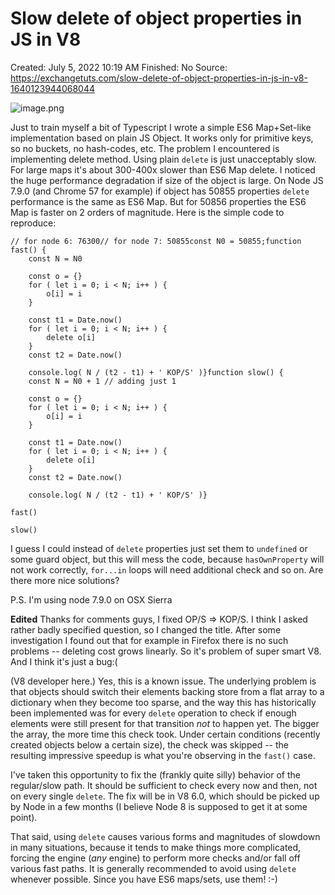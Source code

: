 # Slow delete of object properties in JS in V8

Created: July 5, 2022 10:19 AM
Finished: No
Source: https://exchangetuts.com/slow-delete-of-object-properties-in-js-in-v8-1640123944068044

![image.png](Slow%20delete%20of%20object%20properties%20in%20JS%20in%20V8%207de6ec39c5e9414990493562f3203626/image.png)

Just to train myself a bit of Typescript I wrote a simple ES6 Map+Set-like implementation based on plain JS Object. It works only for primitive keys, so no buckets, no hash-codes, etc. The problem I encountered is implementing delete method. Using plain `delete` is just unacceptably slow. For large maps it's about 300-400x slower than ES6 Map delete. I noticed the huge performance degradation if size of the object is large. On Node JS 7.9.0 (and Chrome 57 for example) if object has 50855 properties `delete` performance is the same as ES6 Map. But for 50856 properties the ES6 Map is faster on 2 orders of magnitude. Here is the simple code to reproduce:

```
// for node 6: 76300// for node 7: 50855const N0 = 50855;function fast() {
	const N = N0

	const o = {}
	for ( let i = 0; i < N; i++ ) {
		o[i] = i
	}

	const t1 = Date.now()
	for ( let i = 0; i < N; i++ ) {
		delete o[i]
	}
	const t2 = Date.now()

	console.log( N / (t2 - t1) + ' KOP/S' )}function slow() {
	const N = N0 + 1 // adding just 1

	const o = {}
	for ( let i = 0; i < N; i++ ) {
		o[i] = i
	}

	const t1 = Date.now()
	for ( let i = 0; i < N; i++ ) {
		delete o[i]
	}
	const t2 = Date.now()

	console.log( N / (t2 - t1) + ' KOP/S' )}

fast()

slow()
```

I guess I could instead of `delete` properties just set them to `undefined` or some guard object, but this will mess the code, because `hasOwnProperty` will not work correctly, `for...in` loops will need additional check and so on. Are there more nice solutions?

P.S. I'm using node 7.9.0 on OSX Sierra

**Edited** Thanks for comments guys, I fixed OP/S => KOP/S. I think I asked rather badly specified question, so I changed the title. After some investigation I found out that for example in Firefox there is no such problems -- deleting cost grows linearly. So it's problem of super smart V8. And I think it's just a bug:(

(V8 developer here.) Yes, this is a known issue. The underlying problem is that objects should switch their elements backing store from a flat array to a dictionary when they become too sparse, and the way this has historically been implemented was for every `delete` operation to check if enough elements were still present for that transition *not* to happen yet. The bigger the array, the more time this check took. Under certain conditions (recently created objects below a certain size), the check was skipped -- the resulting impressive speedup is what you're observing in the `fast()` case.

I've taken this opportunity to fix the (frankly quite silly) behavior of the regular/slow path. It should be sufficient to check every now and then, not on every single `delete`. The fix will be in V8 6.0, which should be picked up by Node in a few months (I believe Node 8 is supposed to get it at some point).

That said, using `delete` causes various forms and magnitudes of slowdown in many situations, because it tends to make things more complicated, forcing the engine (*any* engine) to perform more checks and/or fall off various fast paths. It is generally recommended to avoid using `delete` whenever possible. Since you have ES6 maps/sets, use them! :-)